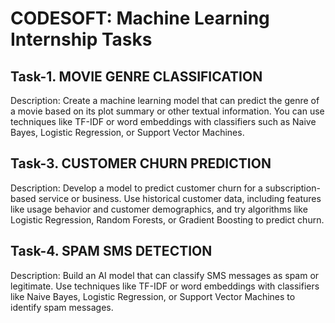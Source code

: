 

# CODESOFT: Machine Learning Internship Tasks

## Task-1. MOVIE GENRE CLASSIFICATION

Description: Create a machine learning model that can predict the genre of a movie based on its plot summary or other textual information. You can use techniques like TF-IDF or word embeddings with classifiers such as Naive Bayes, Logistic Regression, or Support Vector Machines.


## Task-3. CUSTOMER CHURN PREDICTION

Description: Develop a model to predict customer churn for a subscription- based service or business. Use historical customer data, including features like usage behavior and customer demographics, and try algorithms like Logistic Regression, Random Forests, or Gradient Boosting to predict churn.

## Task-4. SPAM SMS DETECTION

Description: Build an AI model that can classify SMS messages as spam or legitimate. Use techniques like TF-IDF or word embeddings with classifiers like Naive Bayes, Logistic Regression, or Support Vector
Machines to identify spam messages.
